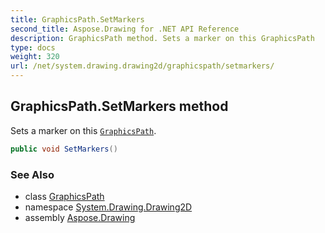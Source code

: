```yaml
---
title: GraphicsPath.SetMarkers
second_title: Aspose.Drawing for .NET API Reference
description: GraphicsPath method. Sets a marker on this GraphicsPath
type: docs
weight: 320
url: /net/system.drawing.drawing2d/graphicspath/setmarkers/
---
```

## GraphicsPath.SetMarkers method

Sets a marker on this [`GraphicsPath`](../).

```csharp
public void SetMarkers()
```

### See Also

* class [GraphicsPath](../)
* namespace [System.Drawing.Drawing2D](../../graphicspath/)
* assembly [Aspose.Drawing](../../../)


